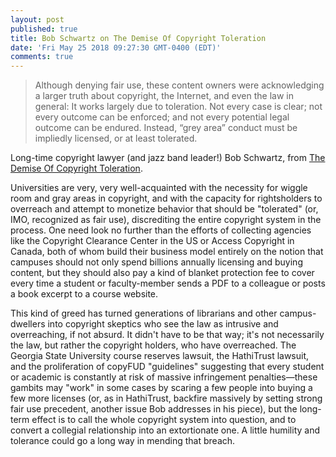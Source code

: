```yaml
---
layout: post
published: true
title: Bob Schwartz on The Demise Of Copyright Toleration
date: 'Fri May 25 2018 09:27:30 GMT-0400 (EDT)'
comments: true
---
```


> Although denying fair use, these content owners were acknowledging a larger truth about copyright, the Internet, and even the law in general: It works largely due to toleration. Not every case is clear; not every outcome can be enforced; and not every potential legal outcome can be endured. Instead, “grey area” conduct must be impliedly licensed, or at least tolerated.  

Long-time copyright lawyer (and jazz band leader!) Bob Schwartz, from [The Demise Of Copyright Toleration](https://www.techdirt.com/articles/20180523/00333639884/demise-copyright-toleration.shtml). 

Universities are very, very well-acquainted with the necessity for wiggle room and gray areas in copyright, and with the capacity for rightsholders to overreach and attempt to monetize behavior that should be "tolerated" (or, IMO, recognized as fair use), discrediting the entire copyright system in the process.  One need look no further than the efforts of collecting agencies like the Copyright Clearance Center in the US or Access Copyright in Canada, both of whom build their business model entirely on the notion that campuses should not only spend billions annually licensing and buying content, but they should also pay a kind of blanket protection fee to cover every time a student or faculty-member sends a PDF to a colleague or posts a book excerpt to a course website. 

This kind of greed has turned generations of librarians and other campus-dwellers into copyright skeptics who see the law as intrusive and overreaching, if not absurd. It didn't have to be that way; it's not necessarily the law, but rather the copyright holders, who have overreached. The Georgia State University course reserves lawsuit, the HathiTrust lawsuit, and the proliferation of copyFUD "guidelines" suggesting that every student or academic is constantly at risk of massive infringement penalties—these gambits may "work" in some cases by scaring a few people into buying a few more licenses (or, as in HathiTrust, backfire massively by setting strong fair use precedent, another issue Bob addresses in his piece), but the long-term effect is to call the whole copyright system into question, and to convert a collegial relationship into an extortionate one. A little humility and tolerance could go a long way in mending that breach.
